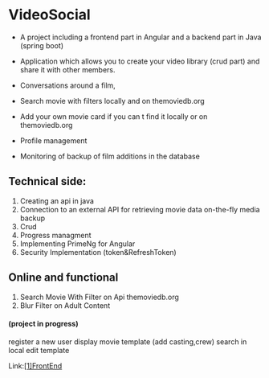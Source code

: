 # VideoSocial

- A project including a frontend part in Angular and a backend part in Java (spring boot)

- Application which allows you to create your video library (crud part) and share it with other members.

- Conversations around a film,

- Search movie with filters locally and on  themoviedb.org

- Add your own movie card if you can t find it locally or on  themoviedb.org

- Profile management

- Monitoring of backup of film additions in the database


## Technical side:
1. Creating an api in java
2. Connection to an external API for retrieving movie data on-the-fly media backup
3. Crud
4. Progress managment
5. Implementing PrimeNg for Angular
6. Security Implementation (token&RefreshToken)

## Online and functional
1. Search Movie With Filter on Api themoviedb.org
2. Blur Filter on Adult Content

#### (**project in progress**)
register a new user
display movie template (add casting,crew)
search in local
edit template

Link:[[1]FrontEnd][linkFrontEnd]






[linkFrontEnd]: http://markusemile.be/myapp/socialvideo/ "FronfEnd"
